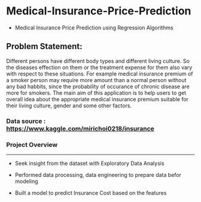# Medical-Insurance-Price-Prediction

* Medical Insurance Price Prediction using Regression Algorithms


## Problem Statement: 
Different persons have different body types and different living culture. So the diseases effection on them or the treatment expense for them also vary with respect to these situations. For example medical insurance premium of a smoker person may require more amount than a normal person without any bad habbits, since the probability of occurance of chronic disease are more for smokers. The main aim of this application is to help users to get overall idea about the appropriate medical insurance premium suitable for their living culture, gender and some other factors.


### Data source : https://www.kaggle.com/mirichoi0218/insurance

### Project Overview
------------------------------------------------
* Seek insight from the dataset with Exploratory Data Analysis

* Performed data processing, data engineering to prepare data befor modeling      

* Built a model to predict Insurance Cost based on the features

